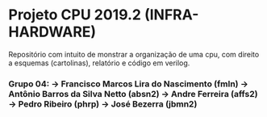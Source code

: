 # Projeto CPU 2019.2 (INFRA-HARDWARE)
<p> Repositório com intuito de monstrar a organização de uma cpu, com direito a esquemas (cartolinas), relatório e código em verilog.<p>
<h3>Grupo 04:
-> Francisco Marcos Lira do Nascimento (fmln)
-> Antônio Barros da Silva Netto (absn2)
-> Andre Ferreira (affs2)
-> Pedro Ribeiro (phrp)
-> José Bezerra (jbmn2) <h3>


